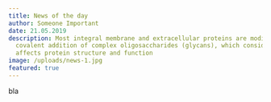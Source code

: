 ```yaml
---
title: News of the day
author: Someone Important
date: 21.05.2019
description: Most integral membrane and extracellular proteins are modified by
  covalent addition of complex oligosaccharides (glycans), which considerably
  affects protein structure and function
image: /uploads/news-1.jpg
featured: true
---
```

bla
